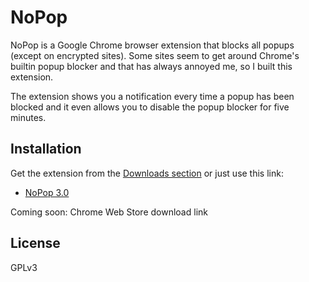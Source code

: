 # NoPop

NoPop is a Google Chrome browser extension that blocks all popups (except on encrypted sites). Some sites seem to get around Chrome's builtin popup blocker and that has always annoyed me, so I built this extension.

The extension shows you a notification every time a popup has been blocked and it even allows you to disable the popup blocker for five minutes.

## Installation

Get the extension from the [Downloads section](https://github.com/JannesMeyer/NoPop/downloads) or just use this link:

 - [NoPop 3.0](https://github.com/downloads/JannesMeyer/NoPop/NoPop%203.0.crx)

Coming soon: Chrome Web Store download link

## License

GPLv3